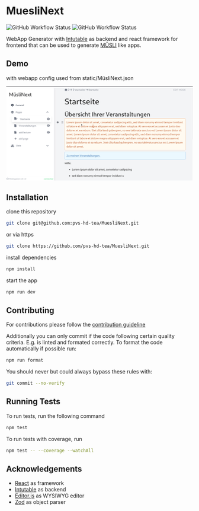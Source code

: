# MuesliNext

![GitHub Workflow Status](https://img.shields.io/github/workflow/status/pvs-hd-tea/MuesliNext/Build?style=flat)
![GitHub Workflow Status](https://img.shields.io/github/workflow/status/pvs-hd-tea/MuesliNext/Test?label=test&style=flat)

WebApp Generator with [Intutable](https://gitlab.com/intutable) as backend and react framework for frontend that can be used to generate [MÜSLI](https://github.com/muesli-hd/muesli) like apps.

## Demo

with webapp config used from static/MüsliNext.json

![App demo](./static/WebAppGenDemo.gif)

## Installation

clone this repository

```bash
git clone git@github.com:pvs-hd-tea/MuesliNext.git
```

or via https

```bash
git clone https://github.com/pvs-hd-tea/MuesliNext.git
```

install dependencies

```bash
npm install
```

start the app

```bash
npm run dev
```

## Contributing

For contributions please follow the [contribution guideline](https://gist.github.com/buddiman/628d55d0b08ff0672af5f4c156afeb08)

Additionally you can only commit if the code following certain quality criteria.
E.g. is linted and formated correctly. To format the code automatically if possible run:

```bash
npm run format
```

You should never but could always bypass these rules with:

```bash
git commit --no-verify
```

## Running Tests

To run tests, run the following command

```bash
npm test
```

To run tests with coverage, run

```bash
npm test -- --coverage --watchAll
```

## Acknowledgements

- [React](https://github.com/facebook/react) as framework
- [Intutable](https://gitlab.com/intutable) as backend
- [Editor.js](https://github.com/codex-team/editor.js) as WYSIWYG editor
- [Zod](https://github.com/colinhacks/zod) as object parser
